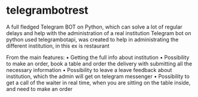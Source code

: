 # telegrambotrest

A full fledged Telegram BOT on Python, which can solve a lot of regular delays and help with the administration of a real institution
Telegram bot on python used telegrambotapi, was created to help in administrating the different institution, in this ex is restaurant

From the main features:
 • Getting the full info about institution
 • Possibility to make an order, book a table and order the delivery with submitting all the necessary information
 • Possibility to leave a leave feedback about institution, which the admin will get on telegram messenger
 • Possibility to get a call of the waiter in real time, when you are sitting on the table inside, and need to make an order
